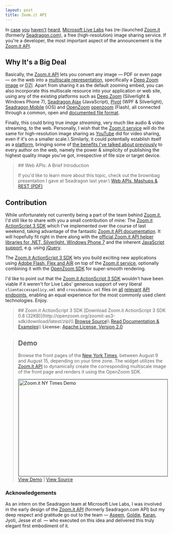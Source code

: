 ```yaml
---
layout: post
title: Zoom.it API
---
```

In [case][1] [you][2] [haven't][3] [heard][4], [Microsoft Live Labs][livelabs]
has (re-)launched [Zoom.it][zoomit] (formerly [Seadragon.com][seadragon]), a
free (high-resolution) image sharing service. If you're a developer, the most
important aspect of the announcement is the [Zoom.it API][zoomit-api].


## Why It's a Big Deal

Basically, the [Zoom.it API][zoomit-api] lets you convert any image — PDF or
even page — on the web into a [multiscale representation][idz-1], specifically
a [Deep&nbsp;Zoom image][dz-spec] or <acronym title="Deep Zoom Image">DZI</acronym>.
Apart from sharing it as the default zooming embed, you can also incorporate
this multiscale resource into your application or web site, using any of the
existing platforms such as [Deep Zoom][deep-zoom] (Silverlight & Windows&nbsp;Phone&nbsp;7),
[Seadragon&nbsp;Ajax][seadragon-ajax] (JavaScript), [Pivot][pivot] (WPF &
Silverlight), [Seadragon&nbsp;Mobile][seadragon-mobile] (iOS) and [OpenZoom]
[openzoom] (Flash), all connected through a common, open and
[documented file format][dz-spec].

Finally, this could bring true *image streaming*, very much like audio & video
streaming, to the web. Personally, I wish that the [Zoom.it service][zoomit-api]
will do the same for high-resolution image sharing as [YouTube][yt-rick-roll]
did for video sharing, even if it's on a smaller scale.\\
Similarly, it could potentially establish itself as a [platform][tc-yt-platform],
bringing some of [the benefits I've talked about previously][imsir] to every
author on the web, namely the power & simplicity of publishing the highest
quality image you've got, irrespective of file size or target device.

<blockquote class="info" markdown="1">
## Web APIs: A Brief Introduction

If you'd like to learn more about this topic, check out the brownbag presentation
I gave at Seadragon last year:\\
[Web APIs, Mashups & REST (PDF)][web-apis]
</blockquote>


<h2>Contribution</h2>
While unfortunately not currently being a part of the team behind <a href="http://zoom.it">Zoom.it</a>, I'd still like to share with you a small contribution of mine: The <a href="http://openzoom.org/zoomit-as3-sdk/">Zoom.it ActionScript 3 SDK</a> which I've implemented over the course of last weekend, taking advantage of the fantastic <a href="http://zoom.it/pages/api/">Zoom.it API documentation</a>. It will hopefully fit right in there along with the <a href="http://zoom.it/pages/api/libraries/">official Zoom.it API helper libraries for .NET, Silverlight, Windows&nbsp;Phone&nbsp;7</a> and the inherent <a href="http://zoom.it/pages/api/quickstarts/javascript">JavaScript support</a>, e.g. using <a href="http://jquery.com">jQuery</a>.

The <a href="http://openzoom.org/zoomit-as3-sdk/">Zoom.it ActionScript 3 SDK</a> lets you build exciting new applications using <a href="http://adobe.com/flashplatform">Adobe Flash, Flex and AIR</a> on top of the <a href="http://api.zoom.it">Zoom.it service</a>, optionally combining it with the <a href="http://openzoom.org">OpenZoom SDK</a> for super-smooth rendering.

I'd like to point out that the <a href="http://openzoom.org/zoomit-as3-sdk/">Zoom.it ActionScript 3 SDK</a> wouldn't have been viable if it weren't for Live Labs' generous support of very liberal <code>clientaccesspolicy.xml</code> and <code>crossdomain.xml</code> files on <a href="http://api.zoom.it/clientaccesspolicy.xml">all</a> <a href="http://cache.zoom.it/clientaccesspolicy.xml">relevant</a> <a href="http://api.zoom.it/crossdomain.xml">API</a> <a href="http://cache.zoom.it/crossdomain.xml">endpoints</a>, enabling an equal experience for the most commonly used client technologies. Enjoy.

<blockquote class="flash" markdown="1">
## Zoom.it ActionScript 3 SDK
[Download Zoom.it ActionScript 3 SDK 0.8 (32KB)](http://openzoom.org/zoomit-as3-sdk/download/latest/zip)\\
<a style="font-weight:normal" href="http://github.com/openzoom/zoomit-as3-sdk">Browse Source</a>\\
<a style="font-weight:normal" href="http://docs.openzoom.org/zoomit-as3-sdk/">Read Documentation &amp; Examples</a>\\
<strong>License:</strong> <a style="font-weight:normal" href="http://www.apache.org/licenses/LICENSE-2.0.html">Apache License, Version 2.0</a>
</blockquote>

<blockquote class="info">
<h2>Demo</h2>
<p class="footnote">Browse the front pages of the <a href="http://nytimes.com">New York Times</a>, between August 9 and August 15, depending on your time zone. The widget utilizes the <a href="http://api.zoom.it">Zoom.it API</a> to dynamically create the corresponding multiscale image of the front page and renders it using the OpenZoom SDK.</p>

<a href="http://gasi.ch/examples/zoom-it-api/" title="Zoom.it NY Times Demo by Daniel Gasienica, on Flickr"><img style="border: 2px solid #999999" src="http://farm5.static.flickr.com/4102/4877662142_f21494697c.jpg" width="500" height="300" alt="Zoom.it NY Times Demo" /></a>
<a href="http://gasi.ch/examples/zoom-it-api/">View Demo</a> | <a href="http://gasi.ch/examples/zoom-it-api/source/">View Source</a>
</blockquote>

<h3>Acknowledgements</h3>
<p class="footnote">As an intern on the Seadragon team at Microsoft Live Labs, I was involved in the early design of the <a href="http://api.zoom.it">Zoom.it API</a> (formerly Seadragon.com API) but my deep respect and gratitude go out to the team &mdash; <a href="http://twitter.com/aseemk">Aseem</a>, <a href="http://twitter.com/golds711">Goldie</a>, <a href="http://twitter.com/kpsin">Karan</a>, Jyoti, Jesse <em>et al.</em> &mdash;  who executed on this idea and delivered this truly elegant first embodiment of it.</p>


[1]: http://www.reddit.com/r/technology/comments/cykxj/microsoft_launches_zoomit_free_service_for
[2]: http://blogs.msdn.com/b/stevecla01/archive/2010/08/05/microsoft-s-live-labs-launches-zoom-it.aspx
[3]: http://news.ycombinator.com/item?id=1582203
[4]: http://www.readwriteweb.com/archives/microsoft_introduces_social_lightbox_zoomit_from_live_labs_and_silverlight.php
[livelabs]: http://livelabs.com/
[zoomit]: http://zoom.it/
[zoomit-api]: http://api.zoom.it/
[seadragon]: http://seadragon.com/
[idz-1]: http://gasi.ch/blog/inside-deep-zoom-1/
[dz-spec]: http://msdn.microsoft.com/en-us/library/cc645077(VS.95).aspx
[deep-zoom]: http://www.microsoft.com/silverlight/deep-zoom/
[seadragon-ajax]: http://seadragon.com/developer/ajax/
[pivot]: http://www.getpivot.com/
[seadragon-mobile]: http://itunes.apple.com/us/app/seadragon-mobile/id299655981?mt=8
[openzoom]: http://openzoom.org
[yt-rick-roll]: http://www.youtube.com/watch?v=oHg5SJYRHA0
[tc-yt-platform]: http://techcrunch.com/2008/03/12/youtube-the-platform/
[imsir]: http://gasi.ch/blog/inline-multiscale-image-replacement/
[web-apis]: http://gasi.ch/publications/web-apis-daniel-gasienica.pdf
